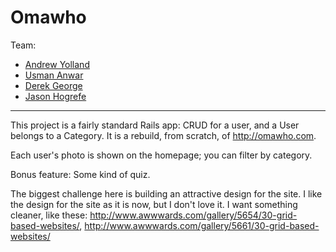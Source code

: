 # Omawho

Team:

- [Andrew Yolland](http://github.com/Ayolland)
- [Usman Anwar](http://github.com/uanwar88)
- [Derek George](http://github.com/Derek68038)
- [Jason Hogrefe](http://github.com/jhogrefe)

---

This project is a fairly standard Rails app: CRUD for a user, and a User belongs to a Category. It is a rebuild, from scratch, of http://omawho.com.

Each user's photo is shown on the homepage; you can filter by category.

Bonus feature: Some kind of quiz.

The biggest challenge here is building an attractive design for the site. I like the design for the site as it is now, but I don't love it. I want something cleaner, like these: http://www.awwwards.com/gallery/5654/30-grid-based-websites/, http://www.awwwards.com/gallery/5661/30-grid-based-websites/